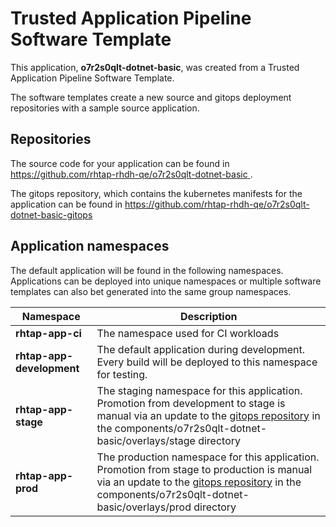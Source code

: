 # Trusted Application Pipeline Software Template

This application, **o7r2s0qlt-dotnet-basic**, was created from a Trusted Application Pipeline Software Template.

The software templates create a new source and gitops deployment repositories with a sample source application. 

## Repositories

The source code for your application can be found in [https://github.com/rhtap-rhdh-qe/o7r2s0qlt-dotnet-basic ](https://github.com/rhtap-rhdh-qe/o7r2s0qlt-dotnet-basic ).
 
The gitops repository, which contains the kubernetes manifests for the application can be found in 
[https://github.com/rhtap-rhdh-qe/o7r2s0qlt-dotnet-basic-gitops ](https://github.com/rhtap-rhdh-qe/o7r2s0qlt-dotnet-basic-gitops ) 

## Application namespaces 

The default application will be found in the following namespaces. Applications can be deployed into unique namespaces or multiple software templates can also bet generated into the same group namespaces.  

|  Namespace   |  Description   |  
| -------- | -------- |
| **rhtap-app-ci** | The namespace used for CI workloads |
| **rhtap-app-development** | The default application during development. Every build will be deployed to this namespace for testing. |
| **rhtap-app-stage** | The staging namespace for this application. Promotion from development to stage is manual via an update to the [gitops repository](https://github.com/rhtap-rhdh-qe/o7r2s0qlt-dotnet-basic-gitops ) in the components/o7r2s0qlt-dotnet-basic/overlays/stage directory |
| **rhtap-app-prod** | The production namespace for this application. Promotion from stage to production is manual via an update to the [gitops repository](https://github.com/rhtap-rhdh-qe/o7r2s0qlt-dotnet-basic-gitops ) in the components/o7r2s0qlt-dotnet-basic/overlays/prod directory |